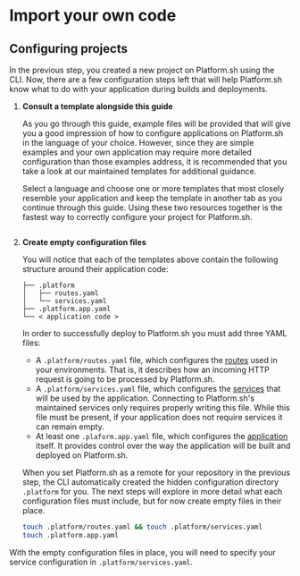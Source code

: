 # Import your own code

## Configuring projects

In the previous step, you created a new project on Platform.sh using the CLI. Now, there are a few configuration steps left that will help Platform.sh know what to do with your application during builds and deployments.

1. **Consult a template alongside this guide**

    As you go through this guide, example files will be provided that will give you a good impression of how to configure applications on Platform.sh in the language of your choice. However, since they are simple examples and your own application may require more detailed configuration than those examples address, it is recommended that you take a look at our maintained templates for additional guidance.

    Select a language and choose one or more templates that most closely resemble your application and keep the template in another tab as you continue through this guide. Using these two resources together is the fastest way to correctly configure your project for Platform.sh.

    <div class="column">
      <div id="php"></div>
      <div id="python"></div>
    </div>
    <div class="column">
      <div id="nodejs"></div>    
      <div id="ruby"></div>
    </div>
    <div class="column">
      <div id="go"></div>
      <div id="java"></div>
    </div>

    <script>
        var descPathPHP = getPathObj("/languages/php.html#project-templates", "PHP");
        var descButtonPHP = {type: "basicFull", path: descPathPHP, div: "php"};
        makeButton(descButtonPHP);

        var descPathPython = getPathObj("/languages/python.html#project-templates", "Python");
        var descButtonPython = {type: "basicFull", path: descPathPython, div: "python"};
        makeButton(descButtonPython);

        var descPathNode = getPathObj("/languages/nodejs.html#project-templates", "Node.js");
        var descButtonNode = {type: "basicFull", path: descPathNode, div: "nodejs"};
        makeButton(descButtonNode);

        var descPathRuby = getPathObj("/languages/ruby.html#project-templates", "Ruby");
        var descButtonRuby = {type: "basicFull", path: descPathRuby, div: "ruby"};
        makeButton(descButtonRuby);

        var descPathGo = getPathObj("/languages/go.html#project-templates", "Go");
        var descButtonGo = {type: "basicFull", path: descPathGo, div: "go"};
        makeButton(descButtonGo);

        var descPathJava = getPathObj("/languages/java.html#project-templates", "Java");
        var descButtonJava = {type: "basicFull", path: descPathJava, div: "java"};
        makeButton(descButtonJava);
    </script>

2. **Create empty configuration files**

    You will notice that each of the templates above contain the following structure around their application code:

    ```.
    ├── .platform
    │   ├── routes.yaml
    │   └── services.yaml
    ├── .platform.app.yaml
    └── < application code >
    ```

    In order to successfully deploy to Platform.sh you must add three YAML files:

      * A `.platform/routes.yaml` file, which configures the [routes](/configuration/routes.md) used in your environments. That is, it describes how an incoming HTTP request is going to be processed by Platform.sh.
      * A `.platform/services.yaml` file, which configures the [services](/configuration/services.md) that will be used by the application. Connecting to Platform.sh's maintained services only requires properly writing this file. While this file must be present, if your application does not require services it can remain empty.
      * At least one `.plaform.app.yaml` file, which configures the [application](/configuration/app-containers.md) itself. It provides control over the way the application will be built and deployed on Platform.sh.

    When you set Platform.sh as a remote for your repository in the previous step, the CLI automatically created the hidden configuration directory `.platform` for you. The next steps will explore in more detail what each configuration files must include, but for now create empty files in their place.

    ```bash
    touch .platform/routes.yaml && touch .platform/services.yaml
    touch .platform.app.yaml
    ```

With the empty configuration files in place, you will need to specify your service configuration in `.platform/services.yaml`.

<div id = "buttons"></div>

<script>
$(document).ready(function(){
  var navNextText = "I have initialized my code with empty configuration files";
  var navButtons = {type: "navigation", prev: getPathObj("prev"), next: getPathObj("next", navNextText), div: "buttons"};
  makeButton(navButtons);
});
</script>
